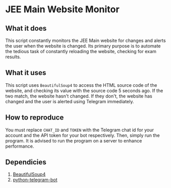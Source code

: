 # JEE Main Website Monitor

## What it does

This script constantly monitors the JEE Main website for changes and alerts the user when the website is changed. Its primary purpose is to automate the tedious task of constantly reloading the website, checking for exam results. 

## What it uses

This script uses `BeautifulSoup4` to access the HTML source code of the website, and checking its value with the source code 5 seconds ago. If the two match, the website hasn't changed. If they don't, the website has changed and the user is alerted using Telegram immediately. 

## How to reproduce

You must replace `CHAT_ID` and `TOKEN` with the Telegram chat id for your account and the API token for your bot respectively. Then, simply run the program. It is advised to run the program on a server to enhance performance. 

## Dependicies

1. [BeautifulSoup4](https://pypi.org/project/beautifulsoup4/)
2. [python-telegram-bot](https://pypi.org/project/python-telegram-bot/)
